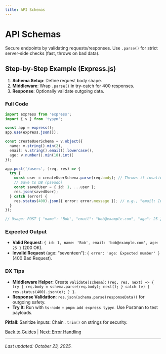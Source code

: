 ```yaml
---
title: API Schemas
---
```


# API Schemas

Secure endpoints by validating requests/responses. Use `.parse()` for strict server-side checks (fast, throws on bad data).

## Step-by-Step Example (Express.js)
1. **Schema Setup**: Define request body shape.
2. **Middleware**: Wrap `.parse()` in try-catch for 400 responses.
3. **Response**: Optionally validate outgoing data.

### Full Code
```typescript
import express from 'express';
import { v } from 'typyn';

const app = express();
app.use(express.json());

const createUserSchema = v.object({
  name: v.string().min(2),
  email: v.string().email().lowercase(),
  age: v.number().min(18).int()
});

app.post('/users', (req, res) => {
  try {
    const user = createUserSchema.parse(req.body); // Throws if invalid
    // Save to DB (pseudo)
    const savedUser = { id: 1, ...user };
    res.json(savedUser);
  } catch (error) {
    res.status(400).json({ error: error.message }); // e.g., "email: Invalid format"
  }
});

// Usage: POST { "name": "Bob", "email": "bob@example.com", "age": 25 }
```

### Expected Output
- **Valid Request**: `{ id: 1, name: 'Bob', email: 'bob@example.com', age: 25 }` (200 OK).
- **Invalid Request** (age: "seventeen"): `{ error: 'age: Expected number' }` (400 Bad Request).

### DX Tips
- **Middleware Helper**: Create `validate(schema)`: `(req, res, next) => { try { req.body = schema.parse(req.body); next(); } catch (e) { res.status(400).json(e); } }`.
- **Response Validation**: `res.json(schema.parse(responseData))` for outgoing safety.
- **Try It**: Run with `ts-node` + `pnpm add express typyn`. Use Postman to test payloads.

**Pitfall**: Sanitize inputs: Chain `.trim()` on strings for security.

[Back to Guides](/examples/) | [Next: Error Handling](/examples/error-handling)

---

*Last updated: October 23, 2025.*